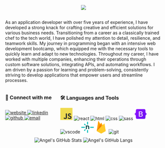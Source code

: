 <div>
  <div style="display:flex;flex-direction:column;align-items:center;">
    <p>
      <img src="https://res.cloudinary.com/angelrodriguez/image/upload/v1721650115/Github%20Profile/boxysvg2.png">
    </p>  
    <div>
      <p>As an application developer with over five years of experience, I have developed a strong knack for crafting creative and efficient solutions for various business needs. Transitioning from a career as a classically trained chef to the tech world, I have polished my attention to detail, resilience, and teamwork skills. My journey in programming began with an intensive web development bootcamp, which equipped me with the necessary tools to quickly learn and adapt to new technologies. Throughout my career, I have worked with multiple companies, enhancing their operations through custom software solutions, integrating APIs, and automating workflows. I am driven by a passion for learning and problem-solving, consistently striving to develop applications that empower users and streamline processes.</p>
    </div>
  </div>
  <div style="display:flex;flex-direction:row;justify-content:space-evenly;">
    <div style="display:flex;flex-direction:column;">
      <h3>🤝 Connect with me</h3>
        <p>
          <a href="https://www.angelrod.dev/" target="_blank" title="angelrod.dev">
            <img src="https://img.icons8.com/bubbles/64/undefined/domain.png" alt="website">
          </a>
          <a href="https://www.linkedin.com/in/angelrodriguezlead/" target="_blank" title="LinkedIn">
            <img src="https://img.icons8.com/bubbles/64/undefined/linkedin.png" alt="linkedin">
          </a>
          <a href="https://github.com/angelr1076" target="_blank" title="Github">
            <img src="https://img.icons8.com/bubbles/64/undefined/github.png" alt="github">
          </a>
          <a href="mailto:node@beachlife.email" target="_blank" title="email">
            <img src="https://img.icons8.com/bubbles/64/undefined/email.png" alt="email">
          </a>
        </p>
      </div>
      <div style="display:flex;flex-direction:column;">
      <!-- Icons by icons8.com <https://icons8.com/icons/bubbles> -->
      <h3>🛠️ Languages and Tools</h3>
      <div>
        <img src="https://raw.githubusercontent.com/devicons/devicon/master/icons/javascript/javascript-original.svg" alt="javascript" width="40" height="40"/>
        <img src="https://cdn.jsdelivr.net/gh/devicons/devicon/icons/react/react-original.svg" alt="react" width="40" height="40"/>
        <img src="https://cdn.jsdelivr.net/gh/devicons/devicon/icons/html5/html5-original.svg" alt="html" width="40" height="40"/>
        <img src="https://cdn.jsdelivr.net/gh/devicons/devicon/icons/css3/css3-original.svg" alt="css" width="40" height="40"/>
        <img src="https://cdn.jsdelivr.net/gh/devicons/devicon/icons/sass/sass-original.svg" alt="sass" width="40" height="40"/>
        <img src="https://raw.githubusercontent.com/devicons/devicon/master/icons/bootstrap/bootstrap-original.svg" alt="bootstrap" width="40" height="40"/>
        <img src="https://cdn.jsdelivr.net/gh/devicons/devicon/icons/vscode/vscode-original.svg" alt="vscode" width="40" height="40"/>
        <img src="https://raw.githubusercontent.com/devicons/devicon/master/icons/netlify/netlify-original.svg" alt="netlify" width="40" height="40"/>
        <img src="https://raw.githubusercontent.com/devicons/devicon/master/icons/firebase/firebase-original.svg" alt="firebase" width="40" height="40"/>
        <img src="https://cdn.jsdelivr.net/gh/devicons/devicon/icons/git/git-original.svg" alt="git" width="40" height="40"/>
      </div>
    </div>
  </div>
  <div style="display:flex;justify-content:space-evenly;margin-top:10px;">
  <div>
      <img alt="Angel's GitHub Stats" height="180px" src="https://github-readme-stats.vercel.app/api?username=angelr1076&theme=noctis_minimus&hide_border=true&show_icons=true&count_private=true">
      <img alt="Angel's GitHub Langs" height="180px" src="https://github-readme-stats.vercel.app/api/top-langs/?username=angelr1076&theme=noctis_minimus&hide_border=true&show_icons=true&langs_count=4">
  </div>
  </div>
</div>
